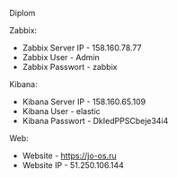 Diplom
   
Zabbix:
- Zabbix Server IP - 158.160.78.77
- Zabbix User - Admin
- Zabbix Passwort - zabbix

Kibana:
- Kibana Server IP - 158.160.65.109
- Kibana User - elastic
- Kibana Passwort - DkIedPPSCbeje34i4

Web:
- Website - https://jo-os.ru
- Website IP - 51.250.106.144

